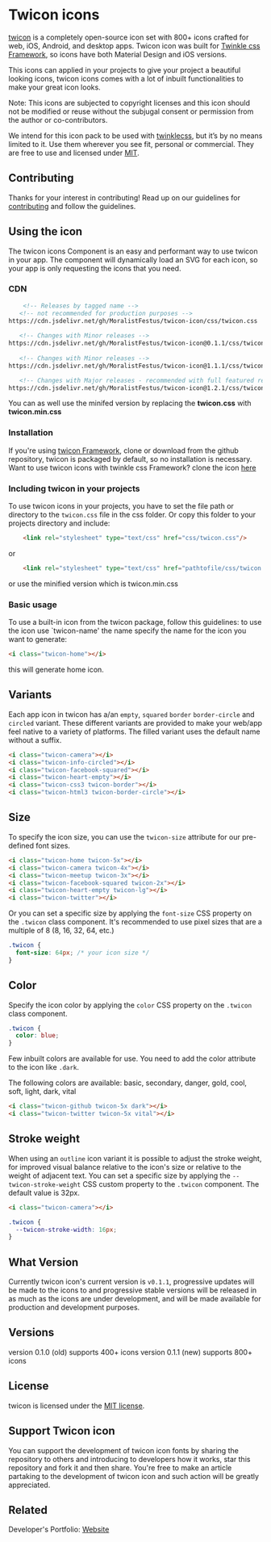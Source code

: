 # Twicon icons

[twicon](https://github.com/MoralistFestus/twicon-icon) is a completely open-source icon set with 800+ icons crafted for web, iOS, Android, and desktop apps. Twicon icon was built for [Twinkle css Framework](https://github.com/MoralistFestus/twinklecss), so icons have both Material Design and iOS versions.

This icons can applied in your projects to give your project a beautiful looking icons, twicon icons comes with a lot of inbuilt functionalities to make your great icon looks.

Note: This icons are subjected to copyright licenses and this icon should not be modified or reuse without the subjugal consent or permission from the author or co-contributors. 

We intend for this icon pack to be used with [twinklecss](http://twinkless.com/), but it’s by no means limited to it. Use them wherever you see fit, personal or commercial. They are free to use and licensed under [MIT](http://opensource.org/licenses/MIT).


## Contributing

Thanks for your interest in contributing! Read up on our guidelines for
[contributing](https://github.com/MoralistFestus/twicon-icon/blob/master/CONTRIBUTING.md) and follow the guidelines.


## Using the icon 

The twicon icons Component is an easy and performant way to use twicon in your app. The component will dynamically load an SVG for each icon, so your app is only requesting the icons that you need.

### CDN
```html
    <!-- Releases by tagged name -->
   <!-- not recommended for production purposes -->
https://cdn.jsdelivr.net/gh/MoralistFestus/twicon-icon/css/twicon.css
   
   <!-- Changes with Minor releases -->
https://cdn.jsdelivr.net/gh/MoralistFestus/twicon-icon@0.1.1/css/twicon.css
  
   <!-- Changes with Minor releases -->
https://cdn.jsdelivr.net/gh/MoralistFestus/twicon-icon@1.1.1/css/twicon.css

   <!-- Changes with Major releases - recommended with full featured releases (latest) -->
https://cdn.jsdelivr.net/gh/MoralistFestus/twicon-icon@1.2.1/css/twicon.css


```
You can as well use the minifed version by replacing the **twicon.css** with **twicon.min.css**

### Installation

If you're using [twicon Framework](https://github.com/MoralistFestus/twicon-icon),  clone or download from the github repository, twicon is packaged by default, so no installation is necessary. Want to use twicon icons with twinkle css Framework? 
clone the icon [here](https://github.com/MoralistFestus/twinklecss)

### Including twicon in your projects

To use twicon icons in your projects, you have to set the file path or directory to the `twicon.css` file in the css folder. Or copy this folder to your projects directory and include:

```html
   	<link rel="stylesheet" type="text/css" href="css/twicon.css"/> 
```
or

```html
   	<link rel="stylesheet" type="text/css" href="pathtofile/css/twicon.css"/> 
```
or use the minified version which is twicon.min.css

### Basic usage

To use a built-in icon from the twicon package, follow this guidelines: to use the icon use `twicon-name'
the name specify the name for the icon you want to generate:

```html
<i class="twicon-home"></i>
```

this will generate home icon.


## Variants
Each app icon in twicon has a/an `empty`, `squared` `border` `border-circle` and `circled` variant. These different variants are provided to make your web/app feel native to a variety of platforms. The filled variant uses the default name without a suffix. 

```html
<i class="twicon-camera"></i> 
<i class="twicon-info-circled"></i>
<i class="twicon-facebook-squared"></i>
<i class="twicon-heart-empty"></i>
<i class="twicon-css3 twicon-border"></i>
<i class="twicon-html3 twicon-border-circle"></i>
```

## Size

To specify the icon size, you can use the `twicon-size` attribute for our pre-defined font sizes.

```html
<i class="twicon-home twicon-5x"></i>
<i class="twicon-camera twicon-4x"></i>
<i class="twicon-meetup twicon-3x"></i>
<i class="twicon-facebook-squared twicon-2x"></i>
<i class="twicon-heart-empty twicon-lg"></i>
<i class="twicon-twitter"></i>
```

Or you can set a specific size by applying the `font-size` CSS property on the `.twicon` class component. It's recommended to use pixel sizes that are a multiple of 8 (8, 16, 32, 64, etc.)

```css
.twicon {
  font-size: 64px; /* your icon size */
}
```

## Color
Specify the icon color by applying the `color` CSS property on the `.twicon` class component.

```css
.twicon {
  color: blue;
}
```
Few inbuilt colors are available for use. You need to add the color attribute to the icon like `.dark`.

The following colors are available:
basic, secondary, danger, gold, cool, soft, light, dark, vital

```html
<i class="twicon-github twicon-5x dark"></i>
<i class="twicon-twitter twicon-5x vital"></i>
```


## Stroke weight
When using an `outline` icon variant it is possible to adjust the stroke weight, for improved visual balance relative to the icon's size or relative to the weight of adjacent text. You can set a specific size by applying the `--twicon-stroke-weight` CSS custom property to the `.twicon` component. The default value is 32px.

```html
<i class="twicon-camera"></i>
```

```css
.twicon {
  --twicon-stroke-width: 16px;
}
```

## What Version

Currently twicon icon's current version is `v0.1.1`, progressive updates will be made to the icons
to and progressive stable versions will be released in as much as the icons are under development, and
will be made available for production and development purposes.

## Versions

version 0.1.0 (old) supports 400+ icons
version 0.1.1 (new) supports 800+ icons

## License

twicon is licensed under the [MIT license](http://opensource.org/licenses/MIT).

## Support Twicon icon

You can support the development of twicon icon fonts by sharing the repository to others and introducing to developers how
it works, star this repository and fork it and then share. You're free to make an article partaking to the development of twicon
icon and such action will be greatly appreciated. 

## Related
Developer's Portfolio: <a href="https://moralistdev.000webhostapp.com">Website</a>
